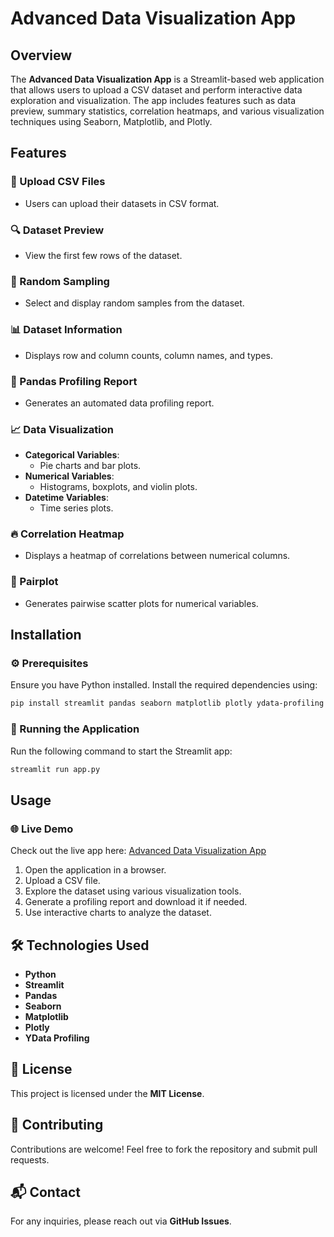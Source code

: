 # Advanced Data Visualization App

## Overview
The **Advanced Data Visualization App** is a Streamlit-based web application that allows users to upload a CSV dataset and perform interactive data exploration and visualization. The app includes features such as data preview, summary statistics, correlation heatmaps, and various visualization techniques using Seaborn, Matplotlib, and Plotly.

## Features

### 📂 Upload CSV Files
- Users can upload their datasets in CSV format.

### 🔍 Dataset Preview
- View the first few rows of the dataset.

### 🎲 Random Sampling
- Select and display random samples from the dataset.

### 📊 Dataset Information
- Displays row and column counts, column names, and types.

### 📑 Pandas Profiling Report
- Generates an automated data profiling report.

### 📈 Data Visualization
- **Categorical Variables**:
  - Pie charts and bar plots.
- **Numerical Variables**:
  - Histograms, boxplots, and violin plots.
- **Datetime Variables**:
  - Time series plots.

### 🔥 Correlation Heatmap
- Displays a heatmap of correlations between numerical columns.

### 🔗 Pairplot
- Generates pairwise scatter plots for numerical variables.

## Installation

### ⚙️ Prerequisites
Ensure you have Python installed. Install the required dependencies using:

```bash
pip install streamlit pandas seaborn matplotlib plotly ydata-profiling
```

### 🚀 Running the Application
Run the following command to start the Streamlit app:

```bash
streamlit run app.py
```

## Usage

### 🌐 Live Demo
Check out the live app here: [Advanced Data Visualization App](https://data-visualisation-advanced-app-athar993.streamlit.app/)
1. Open the application in a browser.
2. Upload a CSV file.
3. Explore the dataset using various visualization tools.
4. Generate a profiling report and download it if needed.
5. Use interactive charts to analyze the dataset.

## 🛠 Technologies Used
- **Python**
- **Streamlit**
- **Pandas**
- **Seaborn**
- **Matplotlib**
- **Plotly**
- **YData Profiling**

## 📜 License
This project is licensed under the **MIT License**.

## 🤝 Contributing
Contributions are welcome! Feel free to fork the repository and submit pull requests.

## 📬 Contact
For any inquiries, please reach out via **GitHub Issues**.

